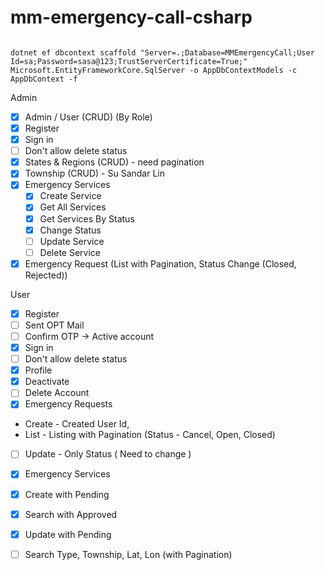 # mm-emergency-call-csharp

```

dotnet ef dbcontext scaffold "Server=.;Database=MMEmergencyCall;User Id=sa;Password=sasa@123;TrustServerCertificate=True;" Microsoft.EntityFrameworkCore.SqlServer -o AppDbContextModels -c AppDbContext -f

```


Admin

- [x] Admin / User (CRUD) (By Role)
- [x] Register
- [x] Sign in
- 	[ ] Don't allow delete status
- [x] States & Regions (CRUD) - need pagination
- [x] Township (CRUD) - Su Sandar Lin
- [x] Emergency Services
	- [x] Create Service
	- [x] Get All Services
	- [x] Get Services By Status
	- [x] Change Status
	- [ ] Update Service 
	- [ ] Delete Service
	
- [x] Emergency Request (List with Pagination, Status Change (Closed, Rejected))

User

- [x] Register
- 	[ ] Sent OPT Mail
-	[ ] Confirm OTP -> Active account
- [x] Sign in
- 	[ ] Don't allow delete status
- [x] Profile 
- 	[x] Deactivate
- 	[ ] Delete Account
- [x] Emergency Requests 
- 	Create - Created User Id,
- 	List - Listing with Pagination (Status - Cancel, Open, Closed)
- 	[ ] Update - Only Status ( Need to change )
- [x] Emergency Services
- 	[x] Create with Pending 
-	[x] Search with Approved 
- 	[x] Update with Pending 
- [ ] Search 
	Type, Township, Lat, Lon (with Pagination)
	


